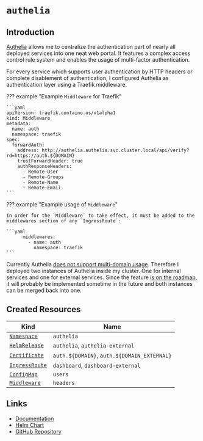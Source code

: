 # `authelia`

## Introduction

[Authelia](https://www.authelia.com/) allows me to centralize the authentication part of nearly all deployed services into one neat web portal. It features a complex access control rule system and enables the usage of multi-factor authentication.

For every service which supports user authentication by HTTP headers or complete disablement of authentication, I configured Authelia as authentication layer using a Traefik middleware.

??? example "Example `Middleware` for Traefik"

    ```yaml
    apiVersion: traefik.containo.us/v1alpha1
    kind: Middleware
    metadata:
      name: auth
      namespace: traefik
    spec:
      forwardAuth:
        address: http://authelia.authelia.svc.cluster.local/api/verify?rd=https://auth.${DOMAIN}
        trustForwardHeader: true
        authResponseHeaders:
          - Remote-User
          - Remote-Groups
          - Remote-Name
          - Remote-Email
    ```

??? example "Example usage of `Middleware`"

    In order for the `Middleware` to take effect, it must be added to the middlewares section of any `IngressRoute`:

    ```yaml
          middlewares:
            - name: auth
              namespace: traefik
    ```

Currently Authelia [does not support multi-domain usage](https://github.com/authelia/authelia/issues/1198). Therefore I deployed two instances of Authelia inside my cluster. One for internal services and one for external services. Since the feature [is on the roadmap](https://www.authelia.com/roadmap/active/multi-domain-protection/), it will probably be implemented sometime in the future and both instances can be merged back into one.

## Created Resources

| Kind                                | Name                                        |
| ----------------------------------- | ------------------------------------------- |
| [`Namespace`][ref-namespace]        | `authelia`                                  |
| [`HelmRelease`][ref-helm-release]   | `authelia`, `authelia-external`             |
| [`Certificate`][ref-certificate]    | `auth.${DOMAIN}`, `auth.${DOMAIN_EXTERNAL}` |
| [`IngressRoute`][ref-ingress-route] | `dashboard`, `dashboard-external`           |
| [`ConfigMap`][ref-config-map]       | `users`                                     |
| [`Middleware`][ref-middleware]      | `headers`                                   |

[ref-namespace]: https://kubernetes.io/docs/reference/kubernetes-api/cluster-resources/namespace-v1/
[ref-helm-release]: https://fluxcd.io/docs/components/helm/helmreleases/
[ref-certificate]: https://cert-manager.io/docs/reference/api-docs/#cert-manager.io/v1.Certificate
[ref-ingress-route]: https://doc.traefik.io/traefik/routing/providers/kubernetes-crd/#kind-ingressroute
[ref-config-map]: https://kubernetes.io/docs/reference/kubernetes-api/config-and-storage-resources/config-map-v1/
[ref-middleware]: https://doc.traefik.io/traefik/routing/providers/kubernetes-crd/#kind-middleware

## Links

- [Documentation](https://www.authelia.com/)
- [Helm Chart](https://github.com/authelia/chartrepo/)
- [GitHub Repository](https://github.com/authelia/authelia/)
